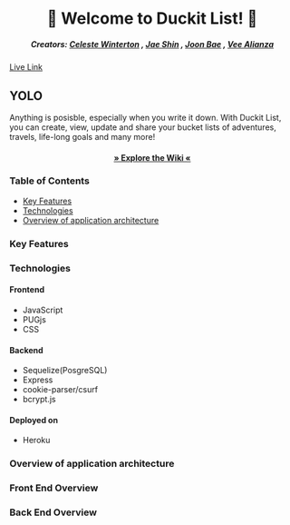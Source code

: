 <h1 align= "center" dir="auto">
  🐣 Welcome to Duckit List! 🐣
</h1>
<h5 align= "center" dir="auto">
  Creators:
      <a href="https://github.com/celestewinterton">Celeste Winterton</a>
      ,
      <a href="https://github.com/Shin-Jae">Jae Shin</a>
      ,
      <a href="https://github.com/Joon-Bae">Joon Bae</a>
      ,
      <a href="https://github.com/vee-alianza">Vee Alianza</a>
</h5>

[Live Link](https://duckit-list.herokuapp.com/) 

## YOLO
Anything is posisble, especially when you write it down. With Duckit List, you can create, view, update and share your bucket lists of adventures, travels, life-long goals and many more! 

<h4 align= "center" dir="auto"> 
  <a href="https://github.com/Shin-Jae/Duckit-List/wiki">» Explore the Wiki «</a>
</h4>


### Table of Contents
- [Key Features](#Key-Features)
- [Technologies](#technologies)
- [Overview of application architecture](#overview-of-application-architecture)

### Key Features

### Technologies

#### Frontend
- JavaScript
- PUGjs
- CSS
#### Backend
- Sequelize(PosgreSQL)
- Express
- cookie-parser/csurf
- bcrypt.js
#### Deployed on
- Heroku

### Overview of application architecture

### Front End Overview
### Back End Overview


